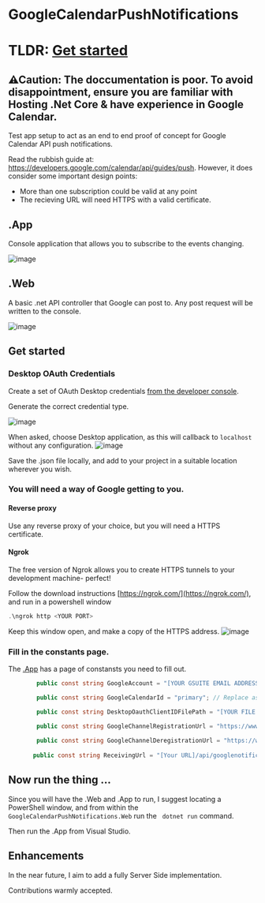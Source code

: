 # GoogleCalendarPushNotifications

# TLDR: [Get started](#get-started )

## ⚠Caution: The doccumentation is poor. To avoid disappointment, ensure you are familiar with Hosting .Net Core & have experience in Google Calendar. 

Test app setup to act as an end to end proof of concept for Google Calendar API push notifications.

Read the rubbish guide at: https://developers.google.com/calendar/api/guides/push. However, it does consider some important design points:
- More than one subscription could be valid at any point
- The recieving URL will need HTTPS with a valid certificate. 

## .App
Console application that allows you to subscribe to the events changing. 

![image](https://user-images.githubusercontent.com/72658447/163015416-1a706ff2-e57b-492f-a0f6-a165bae72203.png)

## .Web

A basic .net API controller that Google can post to. Any post request will be written to the console.  

![image](https://user-images.githubusercontent.com/72658447/163016072-0b4108e4-c886-4baa-88ae-4fd458129758.png)

## Get started 
### Desktop OAuth Credentials
Create a set of OAuth Desktop credentials [from the developer console](https://console.cloud.google.com/apis/credentials). 

Generate the correct credential type. 

![image](https://user-images.githubusercontent.com/72658447/163017896-f6d14680-a3c8-4844-998e-622edd1c74d9.png)

When asked, choose Desktop application, as this will callback to ``` localhost ``` without any configuration. 
![image](https://user-images.githubusercontent.com/72658447/163017936-0fec901e-f3fa-46cd-9ef5-1440e6013445.png)

Save the .json file locally, and add to your project in a suitable location wherever you wish. 

### You will need a way of Google getting to you. 

#### Reverse proxy
Use any reverse proxy of your choice, but you will need a HTTPS certificate. 


#### Ngrok
The free version of Ngrok allows you to create HTTPS tunnels to your development machine- perfect!

Follow the download instructions [https://ngrok.com/](https://ngrok.com/), and run in a powershell window
```powershell
.\ngrok http <YOUR PORT>
```

Keep this window open, and make a copy of the HTTPS address. 
![image](https://user-images.githubusercontent.com/72658447/163016946-d53d5399-621d-4bfe-b534-4bf453222da2.png)

### Fill in the constants page. 
The [.App](https://github.com/EdwardCalvert/GoogleCalendarPushNotifications/blob/master/GoogleCalendarPushNotifications.App/Constants.cs) has a page of constansts you need to fill out. 




```C# 
        public const string GoogleAccount = "[YOUR GSUITE EMAIL ADDRESS]";

        public const string GoogleCalendarId = "primary"; // Replace as neccessary- you can use primary for the primay calendar!

        public const string DesktopOauthClientIDFilePath = "[YOUR FILE NAME].apps.googleusercontent.com.json";

        public const string GoogleChannelRegistrationUrl = "https://www.googleapis.com/calendar/v3/calendars/" + GoogleCalendarId + "/events/watch";
        
        public const string GoogleChannelDeregistrationUrl = "https://www.googleapis.com/calendar/v3/channels/stop";
        
       public const string ReceivingUrl = "[Your URL]/api/googlenotifications/events";
```


## Now run the thing ...

Since you will have the .Web and .App to run, I suggest locating a PowerShell window, and from within the  ``` GoogleCalendarPushNotifications.Web ``` run the ``` dotnet run``` command. 

Then run the .App from Visual Studio.


## Enhancements

In the near future, I aim to add a fully Server Side implementation. 

Contributions warmly accepted. 
